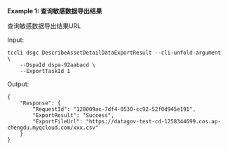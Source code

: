 **Example 1: 查询敏感数据导出结果**

查询敏感数据导出结果URL

Input: 

```
tccli dsgc DescribeAssetDetailDataExportResult --cli-unfold-argument  \
    --DspaId dspa-92aabacd \
    --ExportTaskId 1
```

Output: 
```
{
    "Response": {
        "RequestId": "128009ac-7df4-0530-cc92-52f0d945e191",
        "ExportResult": "Success",
        "ExportFileUrl": "https://datagov-test-cd-1258344699.cos.ap-chengdu.myqcloud.com/xxx.csv"
    }
}
```

